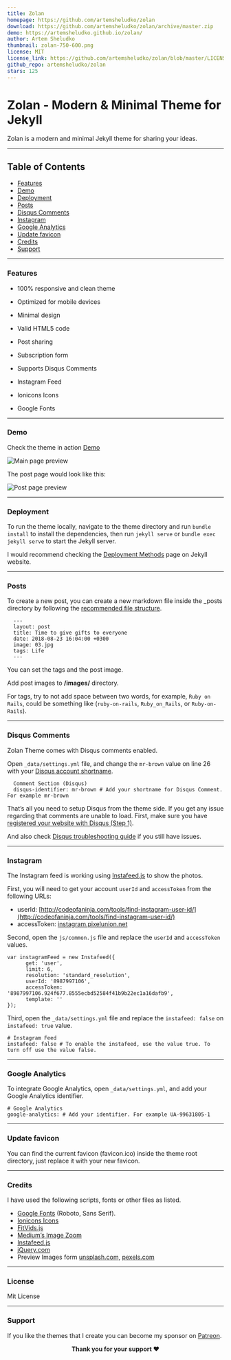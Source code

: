 ```yaml
---
title: Zolan
homepage: https://github.com/artemsheludko/zolan
download: https://github.com/artemsheludko/zolan/archive/master.zip
demo: https://artemsheludko.github.io/zolan/
author: Artem Sheludko
thumbnail: zolan-750-600.png
license: MIT
license_link: https://github.com/artemsheludko/zolan/blob/master/LICENSE.txt
github_repo: artemsheludko/zolan
stars: 125
---
```


# Zolan - Modern & Minimal Theme for Jekyll

Zolan is a modern and minimal Jekyll theme for sharing your ideas.

---

## Table of Contents

- [Features](#features)
- [Demo](#demo)
- [Deployment](#deployment)
- [Posts](#posts)
- [Disqus Comments](#DisqusComments)
- [Instagram](#instagram)
- [Google Analytics](#GoogleAnalytics)
- [Update favicon](#UpdateFavicon)
- [Credits](#Credits)
- [Support](#Support)

---

### Features

- 100% responsive and clean theme

- Optimized for mobile devices

- Minimal design

- Valid HTML5 code

- Post sharing

- Subscription form

- Supports Disqus Comments

- Instagram Feed

- Ionicons Icons

- Google Fonts

---

### Demo

Check the theme in action [Demo](https://artemsheludko.github.io/zolan/)

![Main page preview](https://github.com/artemsheludko/zolan/blob/master/images/zolan-main-page.png?raw=true)

The post page would look like this:

![Post page preview](https://github.com/artemsheludko/zolan/blob/master/images/zolan-post.png?raw=true)

---

### Deployment

To run the theme locally, navigate to the theme directory and run `bundle install` to install the dependencies, then run `jekyll serve` or `bundle exec jekyll serve` to start the Jekyll server.

I would recommend checking the [Deployment Methods](https://jekyllrb.com/docs/deployment-methods/) page on Jekyll website.

---

### Posts

To create a new post, you can create a new markdown file inside the \_posts directory by following the [recommended file structure](https://jekyllrb.com/docs/posts/#creating-post-files).

      ---
      layout: post
      title: Time to give gifts to everyone
      date: 2018-08-23 16:04:00 +0300
      image: 03.jpg
      tags: Life
      ---

You can set the tags and the post image.

Add post images to **/images/** directory.

For tags, try to not add space between two words, for example, `Ruby on Rails`, could be something like (`ruby-on-rails`, `Ruby_on_Rails`, or `Ruby-on-Rails`).

---

### Disqus Comments

Zolan Theme comes with Disqus comments enabled.

Open `_data/settings.yml` file, and change the `mr-brown` value on line 26 with your [Disqus account shortname](https://help.disqus.com/customer/portal/articles/466208).

      Comment Section (Disqus)
      disqus-identifier: mr-brown # Add your shortname for Disqus Comment. For example mr-brown

That’s all you need to setup Disqus from the theme side. If you get any issue regarding that comments are unable to load. First, make sure you have [registered your website with Disqus (Step 1)](https://help.disqus.com/customer/portal/articles/466182-publisher-quick-start-guide).

And also check [Disqus troubleshooting guide](https://help.disqus.com/customer/portal/articles/472007-i-m-receiving-the-message-%22we-were-unable-to-load-disqus-%22) if you still have issues.

---

### Instagram

The Instagram feed is working using [Instafeed.js](http://instafeedjs.com/) to show the photos.

First, you will need to get your account `userId` and `accessToken` from the following URLs:

- userId: [http://codeofaninja.com/tools/find-instagram-user-id/](http://codeofaninja.com/tools/find-instagram-user-id/)
- accessToken: [instagram.pixelunion.net](http://instagram.pixelunion.net/)

Second, open the `js/common.js` file and replace the `userId` and `accessToken` values.

    var instagramFeed = new Instafeed({
          get: 'user',
          limit: 6,
          resolution: 'standard_resolution',
          userId: '8987997106',
          accessToken: '8987997106.924f677.8555ecbd52584f41b9b22ec1a16dafb9',
          template: ''
    });

Third, open the `_data/settings.yml` file and replace the `instafeed: false` on `instafeed: true` value.

    # Instagram Feed
    instafeed: false # To enable the instafeed, use the value true. To turn off use the value false.

---

### Google Analytics

To integrate Google Analytics, open `_data/settings.yml`, and add your Google Analytics identifier.

    # Google Analytics
    google-analytics: # Add your identifier. For example UA-99631805-1

---

### Update favicon

You can find the current favicon (favicon.ico) inside the theme root directory, just replace it with your new favicon.

---

### Credits

I have used the following scripts, fonts or other files as listed.

- [Google Fonts](https://fonts.google.com/specimen/Nunito) (Roboto, Sans Serif).
- [Ionicons Icons](https://ionicons.com/)
- [FitVids.js](http://fitvidsjs.com/)
- [Medium’s Image Zoom](https://github.com/fat/zoom.js)
- [Instafeed.js](http://instafeedjs.com/)
- [jQuery.com](https://jquery.com/)
- Preview Images form [unsplash.com](https://unsplash.com/), [pexels.com](https://www.pexels.com/)

---

### License

Mit License

---

### Support

<p>If you like the themes that I create you can become my sponsor on <a href="https://www.patreon.com/artemsheludko" target="_blank">Patreon</a>.
<p align="center"><b>Thank you for your support ❤️</b></p>
